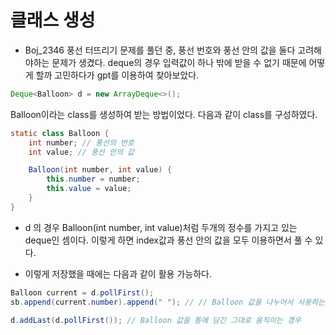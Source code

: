 # 클래스 생성

- Boj_2346 풍선 터뜨리기 문제를 풀던 중, 풍선 번호와 풍선 안의 값을 둘다 고려해야하는 문제가 생겼다. deque의 경우 입력값이 하나 밖에 받을 수 없기 때문에 어떻게 할까 고민하다가 gpt를 이용하여 찾아보았다.

``` java
Deque<Balloon> d = new ArrayDeque<>();
```

Balloon이라는 class를 생성하여 받는 방법이었다. 다음과 같이 class를 구성하였다.

``` java
static class Balloon {
    int number; // 풍선의 번호
    int value; // 풍선 안의 값

    Balloon(int number, int value) {
        this.number = number;
        this.value = value;
    }
}
```

- d 의 경우 Balloon(int number, int value)처럼 두개의 정수를 가지고 있는 deque인 셈이다. 이렇게 하면 index값과 풍선 안의 값을 모두 이용하면서 풀 수 있다.

- 이렇게 저장했을 때에는 다음과 같이 활용 가능하다.

``` java
Balloon current = d.pollFirst();
sb.append(current.number).append(" "); // // Balloon 값을 나누어서 사용하는 경우
```

``` java
d.addLast(d.pollFirst()); // Balloon 값을 통에 담긴 그대로 움직이는 경우
```